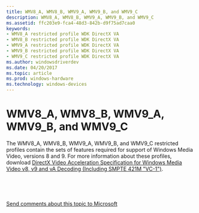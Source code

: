```yaml
---
title: WMV8_A, WMV8_B, WMV9_A, WMV9_B, and WMV9_C
description: WMV8_A, WMV8_B, WMV9_A, WMV9_B, and WMV9_C
ms.assetid: ffc203e9-fca4-48d3-842b-d9f75ad7caa0
keywords:
- WMV8_A restricted profile WDK DirectX VA
- WMV8_B restricted profile WDK DirectX VA
- WMV9_A restricted profile WDK DirectX VA
- WMV9_B restricted profile WDK DirectX VA
- WMV9_C restricted profile WDK DirectX VA
ms.author: windowsdriverdev
ms.date: 04/20/2017
ms.topic: article
ms.prod: windows-hardware
ms.technology: windows-devices
---
```


# WMV8\_A, WMV8\_B, WMV9\_A, WMV9\_B, and WMV9\_C


The WMV8\_A, WMV8\_B, WMV9\_A, WMV9\_B, and WMV9\_C restricted profiles contain the sets of features required for support of Windows Media Video, versions 8 and 9. For more information about these profiles, download [DirectX Video Acceleration Specification for Windows Media Video v8, v9 and vA Decoding (Including SMPTE 421M "VC-1")](http://go.microsoft.com/fwlink/p/?linkid=141800).

 

 

[Send comments about this topic to Microsoft](mailto:wsddocfb@microsoft.com?subject=Documentation%20feedback%20[display\display]:%20WMV8_A,%20WMV8_B,%20WMV9_A,%20WMV9_B,%20and%20WMV9_C%20%20RELEASE:%20%282/10/2017%29&body=%0A%0APRIVACY%20STATEMENT%0A%0AWe%20use%20your%20feedback%20to%20improve%20the%20documentation.%20We%20don't%20use%20your%20email%20address%20for%20any%20other%20purpose,%20and%20we'll%20remove%20your%20email%20address%20from%20our%20system%20after%20the%20issue%20that%20you're%20reporting%20is%20fixed.%20While%20we're%20working%20to%20fix%20this%20issue,%20we%20might%20send%20you%20an%20email%20message%20to%20ask%20for%20more%20info.%20Later,%20we%20might%20also%20send%20you%20an%20email%20message%20to%20let%20you%20know%20that%20we've%20addressed%20your%20feedback.%0A%0AFor%20more%20info%20about%20Microsoft's%20privacy%20policy,%20see%20http://privacy.microsoft.com/default.aspx. "Send comments about this topic to Microsoft")




